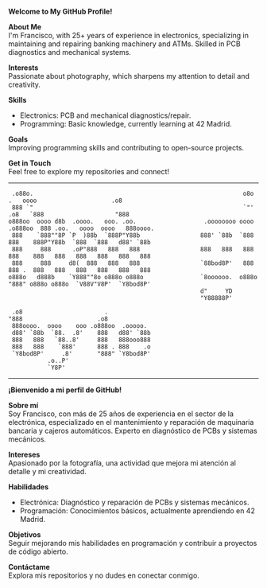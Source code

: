 

**Welcome to My GitHub Profile!**

**About Me**  
I'm Francisco, with 25+ years of experience in electronics, specializing in maintaining and repairing banking machinery and ATMs. Skilled in PCB diagnostics and mechanical systems.  

**Interests**  
Passionate about photography, which sharpens my attention to detail and creativity.  

**Skills**  
- Electronics: PCB and mechanical diagnostics/repair.  
- Programming: Basic knowledge, currently learning at 42 Madrid.  

**Goals**  
Improving programming skills and contributing to open-source projects.  

**Get in Touch**  
Feel free to explore my repositories and connect!  

--------
```
 .o88o.                                                           o8o      .   oooo                     .o8 
 888 `"                                                           `"'    .o8   `888                    "888
o888oo  oooo d8b  .oooo.   ooo. .oo.                   .oooooooo oooo  .o888oo  888 .oo.   oooo  oooo   888oooo. 
 888    `888""8P `P  )88b  `888P"Y88b                 888' `88b  `888    888    888P"Y88b  `888  `888   d88' `88b 
 888     888      .oP"888   888   888                 888   888   888    888    888   888   888   888   888   888 
 888     888     d8(  888   888   888                 `88bod8P'   888    888 .  888   888   888   888   888   888 
o888o   d888b    `Y888""8o o888o o888o                `8oooooo.  o888o   "888" o888o o888o  `V88V"V8P'  `Y8bod8P' 
                                                      d"     YD  
                                                      "Y88888P'  
                                                                                                                      
 .o8                       .                                                                                          
"888                     .o8                                                                                          
 888oooo.  oooo    ooo .o888oo  .ooooo.                                                                               
 d88' `88b  `88.  .8'    888   d88' `88b                                                                              
 888   888   `88..8'     888   888ooo888                                                                              
 888   888    `888'      888 . 888    .o                                                                              
 `Y8bod8P'     .8'       "888" `Y8bod8P'                                                                              
           .o..P'                                                                                                     
           `Y8P'                                                                                                                                                                                                                                                                                                           
```                                                    
--------


**¡Bienvenido a mi perfil de GitHub!**

**Sobre mí**  
Soy Francisco, con más de 25 años de experiencia en el sector de la electrónica, especializado en el mantenimiento y reparación de maquinaria bancaria y cajeros automáticos. Experto en diagnóstico de PCBs y sistemas mecánicos.  

**Intereses**  
Apasionado por la fotografía, una actividad que mejora mi atención al detalle y mi creatividad.  

**Habilidades**  
- Electrónica: Diagnóstico y reparación de PCBs y sistemas mecánicos.  
- Programación: Conocimientos básicos, actualmente aprendiendo en 42 Madrid.  

**Objetivos**  
Seguir mejorando mis habilidades en programación y contribuir a proyectos de código abierto.  

**Contáctame**  
Explora mis repositorios y no dudes en conectar conmigo.  
